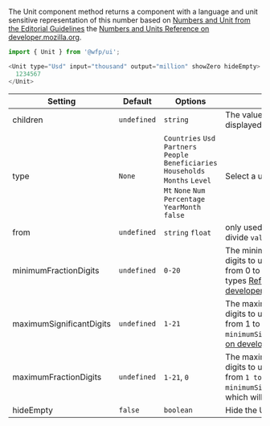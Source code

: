 The Unit component method returns a component with a language and unit sensitive representation of this number based on [Numbers and Unit from the Editorial Guidelines](https://cdn.wfp.org/guides/editorial/content/numbers-and-units/) the [Numbers and Units Reference on developer.mozilla.org](http://cdn.wfp.org/guides/editorial/content/numbers-and-units).

```js
import { Unit } from '@wfp/ui';
```

```js
<Unit type="Usd" input="thousand" output="million" showZero hideEmpty>
  1234567
</Unit>
```

| Setting                  | Default     | Options                                                                                                                                | Role                                                                                                                                                                                                                                                                   |
| ------------------------ | ----------- | -------------------------------------------------------------------------------------------------------------------------------------- | ---------------------------------------------------------------------------------------------------------------------------------------------------------------------------------------------------------------------------------------------------------------------- |
| children                 | `undefined` | `string`                                                                                                                               | The value which should be displayed                                                                                                                                                                                                                                    |
| type                     | `None`      | `Countries` `Usd` `Partners` `People` `Beneficiaries` `Households` `Months` `Level` `Mt` `None` `Num` `Percentage` `YearMonth` `false` | Select a unit type                                                                                                                                                                                                                                                     |
| from                     | `undefined` | `string` `float`                                                                                                                       | only used for type `Percentage` will divide `value`/`from`                                                                                                                                                                                                             |
| minimumFractionDigits    | `undefined` | `0-20`                                                                                                                                 | The minimum number of fraction digits to use. Possible values are from 0 to 20.Only used on numeric types [Reference on developer.mozilla.org](https://developer.mozilla.org/en/docs/Web/JavaScript/Reference/Global_Objects/Number/toLocaleString)                    |
| maximumSignificantDigits | `undefined` | `1-21`                                                                                                                                 | The maximum number of significant digits to use. Possible values are from 1 to 21; the default is `minimumSignificantDigits`.[Reference on developer.mozilla.org](https://developer.mozilla.org/en/docs/Web/JavaScript/Reference/Global_Objects/Number/toLocaleString) |
| maximumFractionDigits    | `undefined` | `1-21`, `0`                                                                                                                            | The maximum number of significant digits to use. Possible values are from `1 to 21`; the default is `minimumSignificantDigits` and `0` which will show an integer.                                                                                                     |
| hideEmpty                | `false`     | `boolean`                                                                                                                              | Hide the Unit if it's value is zero.                                                                                                                                                                                                                                   |
